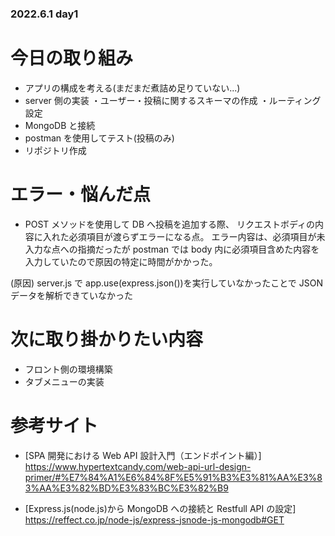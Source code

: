 ### 2022.6.1 day1

# 今日の取り組み

- アプリの構成を考える(まだまだ煮詰め足りていない...)
- server 側の実装
  ・ユーザー・投稿に関するスキーマの作成
  ・ルーティング設定
- MongoDB と接続
- postman を使用してテスト(投稿のみ)
- リポジトリ作成

# エラー・悩んだ点

- POST メソッドを使用して DB へ投稿を追加する際、
  リクエストボディの内容に入れた必須項目が渡らずエラーになる点。
  エラー内容は、必須項目が未入力な点への指摘だったが
  postman では body 内に必須項目含めた内容を入力していたので原因の特定に時間がかかった。

(原因)
server.js で app.use(express.json())を実行していなかったことで
JSON データを解析できていなかった

# 次に取り掛かりたい内容

- フロント側の環境構築
- タブメニューの実装

# 参考サイト

- [SPA 開発における Web API 設計入門（エンドポイント編）]
  https://www.hypertextcandy.com/web-api-url-design-primer/#%E7%84%A1%E6%84%8F%E5%91%B3%E3%81%AA%E3%83%AA%E3%82%BD%E3%83%BC%E3%82%B9

- [Express.js(node.js)から MongoDB への接続と Restfull API の設定]
  https://reffect.co.jp/node-js/express-jsnode-js-mongodb#GET
